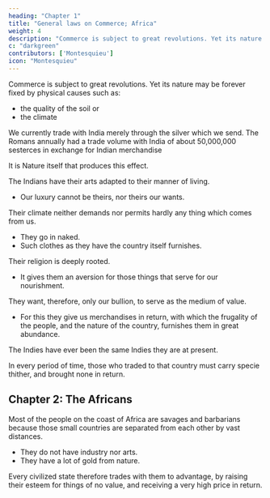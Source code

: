 ```yaml
---
heading: "Chapter 1"
title: "General laws on Commerce; Africa"
weight: 4
description: "Commerce is subject to great revolutions. Yet its nature may be forever fixed by physical causes"
c: "darkgreen"
contributors: ['Montesquieu']
icon: "Montesquieu"
---
```




Commerce is subject to great revolutions. Yet its nature may be forever fixed by physical causes such as:
- the quality of the soil or
- the climate

We currently trade with India merely through the silver which we send. The Romans annually had a trade volume with India of about 50,000,000 sesterces in exchange for Indian merchandise

It is Nature itself that produces this effect. 

The Indians have their arts adapted to their manner of living.
- Our luxury cannot be theirs, nor theirs our wants.

Their climate neither demands nor permits hardly any thing which comes from us.
- They go in naked.
- Such clothes as they have the country itself furnishes. 

Their religion is deeply rooted.
- It gives them an aversion for those things that serve for our nourishment.

They want, therefore, only our bullion, to serve as the medium of value.
- For this they give us merchandises in return, with which the frugality of the people, and the nature of the country, furnishes them in great abundance.

<!-- Ancient authors like Pliny and Strabo -->

The Indies have ever been the same Indies they are at present.

In every period of time, those who traded to that country must carry specie thither, and brought none in return.



## Chapter 2: The Africans

Most of the people on the coast of Africa are savages and barbarians because those small countries are separated from each other by vast distances.
- They do not have industry nor arts.
- They have a lot of gold from nature.
    
Every civilized state therefore trades with them to advantage, by raising their esteem for things of no value, and receiving a very high price in return.
